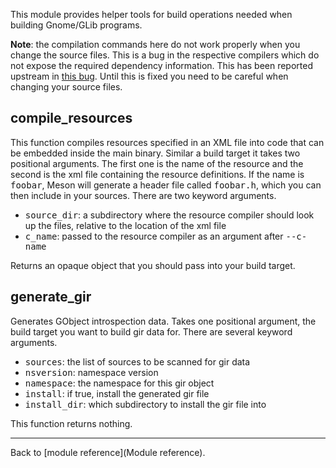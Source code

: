 This module provides helper tools for build operations needed when building Gnome/GLib programs.

**Note**: the compilation commands here do not work properly when you change the source files. This is a bug in the respective compilers which do not expose the required dependency information. This has been reported upstream in [this bug](https://bugzilla.gnome.org/show_bug.cgi?id=745754). Until this is fixed you need to be careful when changing your source files.

## compile_resources

This function compiles resources specified in an XML file into code that can be embedded inside the main binary. Similar a build target it takes two positional arguments. The first one is the name of the resource and the second is the xml file containing the resource definitions. If the name is <tt>foobar</tt>, Meson will generate a header file called <tt>foobar.h</tt>, which you can then include in your sources. There are two keyword arguments.

* <tt>source_dir</tt>: a subdirectory where the resource compiler should look up the files, relative to the location of the xml file
* <tt>c_name</tt>: passed to the resource compiler as an argument after <tt>--c-name</tt>

Returns an opaque object that you should pass into your build target.

## generate_gir

Generates GObject introspection data. Takes one positional argument, the build target you want to build gir data for. There are several keyword arguments.

* <tt>sources</tt>: the list of sources to be scanned for gir data
* <tt>nsversion</tt>: namespace version
* <tt>namespace</tt>: the namespace for this gir object
* <tt>install</tt>: if true, install the generated gir file
* <tt>install_dir</tt>: which subdirectory to install the gir file into

This function returns nothing.


---

Back to [module reference](Module reference).
